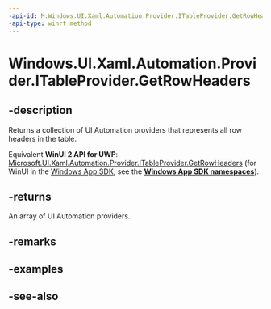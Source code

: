 ```yaml
---
-api-id: M:Windows.UI.Xaml.Automation.Provider.ITableProvider.GetRowHeaders
-api-type: winrt method
---
```


<!-- Method syntax
public Windows.UI.Xaml.Automation.Provider.IRawElementProviderSimple[] GetRowHeaders()
-->

# Windows.UI.Xaml.Automation.Provider.ITableProvider.GetRowHeaders

## -description
Returns a collection of UI Automation providers that represents all row headers in the table.

Equivalent **WinUI 2 API for UWP**: [Microsoft.UI.Xaml.Automation.Provider.ITableProvider.GetRowHeaders](/windows/winui/api/microsoft.ui.xaml.automation.provider.itableprovider.getrowheaders) (for WinUI in the [Windows App SDK](/windows/apps/windows-app-sdk/), see the **[Windows App SDK namespaces](/windows/windows-app-sdk/api/winrt/)**).

## -returns
An array of UI Automation providers.

## -remarks

## -examples

## -see-also
